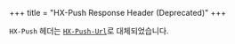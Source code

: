 +++
title = "HX-Push Response Header (Deprecated)"
+++

`HX-Push` 헤더는 [`HX-Push-Url`](@/headers/hx-push-url.md)로 대체되었습니다.
